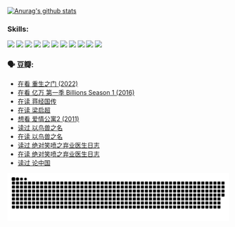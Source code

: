 
[![Anurag's github stats](https://github-readme-stats.vercel.app/api?username=w940853815)](https://github.com/anuraghazra/github-readme-stats)

### Skills:

<code><img height="32" src="https://cdn.jsdelivr.net/npm/simple-icons@v5/icons/python.svg"></code>
<code><img height="32" src="https://cdn.jsdelivr.net/npm/simple-icons@v5/icons/javascript.svg"></code>
<code><img height="32" src="https://cdn.jsdelivr.net/npm/simple-icons@v5/icons/django.svg"></code>
<code><img height="32" src="https://cdn.jsdelivr.net/npm/simple-icons@v5/icons/flask.svg"></code>
<code><img height="32" src="https://cdn.jsdelivr.net/npm/simple-icons@v5/icons/vuetify.svg"></code>
<code><img height="32" src="https://cdn.jsdelivr.net/npm/simple-icons@v5/icons/git.svg"></code>
<code><img height="32" src="https://cdn.jsdelivr.net/npm/simple-icons@v5/icons/docker.svg"></code>
<code><img height="32" src="https://cdn.jsdelivr.net/npm/simple-icons@v5/icons/postgresql.svg"></code>
<code><img height="32" src="https://cdn.jsdelivr.net/npm/simple-icons@v5/icons/elasticsearch.svg"></code>
<code><img height="32" src="https://cdn.jsdelivr.net/npm/simple-icons@v5/icons/macos.svg"></code>
<code><img height="32" src="https://cdn.jsdelivr.net/npm/simple-icons@v5/icons/linux.svg"></code>

### 🗣 豆瓣:

<!-- DOUBAN-ACTIVITIES:START -->
- [在看 重生之门‎ (2022)](https://www.douban.com/people/136069238/status/3882598762/?_i=53885408)
- [在看 亿万 第一季 Billions Season 1‎ (2016)](https://www.douban.com/people/136069238/status/3878098700/?_i=53885408)
- [在读 蒋经国传](https://www.douban.com/people/136069238/status/3877458956/?_i=53885408)
- [在读 梁启超](https://www.douban.com/people/136069238/status/3876806133/?_i=53885408)
- [想看 爱情公寓2‎ (2011)](https://www.douban.com/people/136069238/status/3876682115/?_i=53885408)
- [读过 以鸟兽之名](https://www.douban.com/people/136069238/status/3876369302/?_i=53885408)
- [在读 以鸟兽之名](https://www.douban.com/people/136069238/status/3869094471/?_i=53885408)
- [读过 绝对笑喷之弃业医生日志](https://www.douban.com/people/136069238/status/3869093225/?_i=53885408)
- [在读 绝对笑喷之弃业医生日志](https://www.douban.com/people/136069238/status/3862106751/?_i=53885408)
- [读过 论中国](https://www.douban.com/people/136069238/status/3862105795/?_i=53885408)
<!-- DOUBAN-ACTIVITIES:END -->


![Snake animation](https://raw.githubusercontent.com/w940853815/w940853815/output/github-contribution-grid-snake.svg)

<!--
**w940853815/w940853815** is a ✨ _special_ ✨ repository because its `README.md` (this file) appears on your GitHub profile.

Here are some ideas to get you started:

- 🔭 I’m currently working on ...
- 🌱 I’m currently learning ...
- 👯 I’m looking to collaborate on ...
- 🤔 I’m looking for help with ...
- 💬 Ask me about ...
- 📫 How to reach me: ...
- 😄 Pronouns: ...
- ⚡ Fun fact: ...
-->
